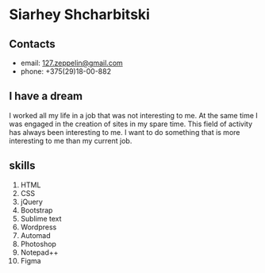 # Siarhey Shcharbitski

## Contacts

* email: 127.zeppelin@gmail.com
* phone: +375(29)18-00-882

## I have a dream
   I worked all my life in a job that was not interesting to me. At the same time I was engaged in the creation of sites in my spare time. This field of activity has always been interesting to me. I want to do something that is more interesting to me than my current job.

## skills

1. HTML
2. СSS
3. jQuery
4. Bootstrap
5. Sublime text 
6. Wordpress
7. Automad
8. Photoshop
9. Notepad++
10. Figma
   

   